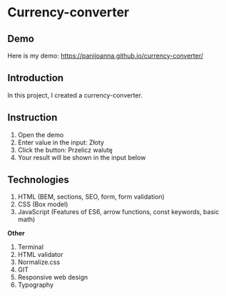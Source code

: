 # Currency-converter

## Demo
Here is my demo:
https://panijoanna.github.io/currency-converter/

## Introduction
In this project, I created a currency-converter.

## Instruction
1. Open the demo
2. Enter value in the input: Złoty
3. Click the button: Przelicz walutę
4. Your result will be shown in the input below

## Technologies
1. HTML (BEM, sections, SEO, form, form validation)
2. CSS (Box model)
3. JavaScript (Features of ES6, arrow functions, const keywords, basic math)

**Other**
1. Terminal
2. HTML validator
3. Normalize.css
4. GIT
5. Responsive web design
6. Typography
